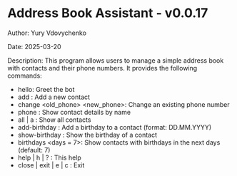 # Address Book Assistant - v0.0.17

Author: Yury Vdovychenko

Date: 2025-03-20

Description:
This program allows users to manage a simple address book with contacts and their phone numbers.
It provides the following commands:
- hello: Greet the bot
- add <name> <phone>: Add a new contact
- change <name> <old_phone> <new_phone>: Change an existing phone number
- phone <name>: Show contact details by name
- all | a : Show all contacts
- add-birthday <name> <birthday>: Add a birthday to a contact (format: DD.MM.YYYY)
- show-birthday <name>: Show the birthday of a contact
- birthdays <days = 7>: Show contacts with birthdays in the next <days> days (default: 7)
- help | h | ? : This help
- close | exit | e | c : Exit